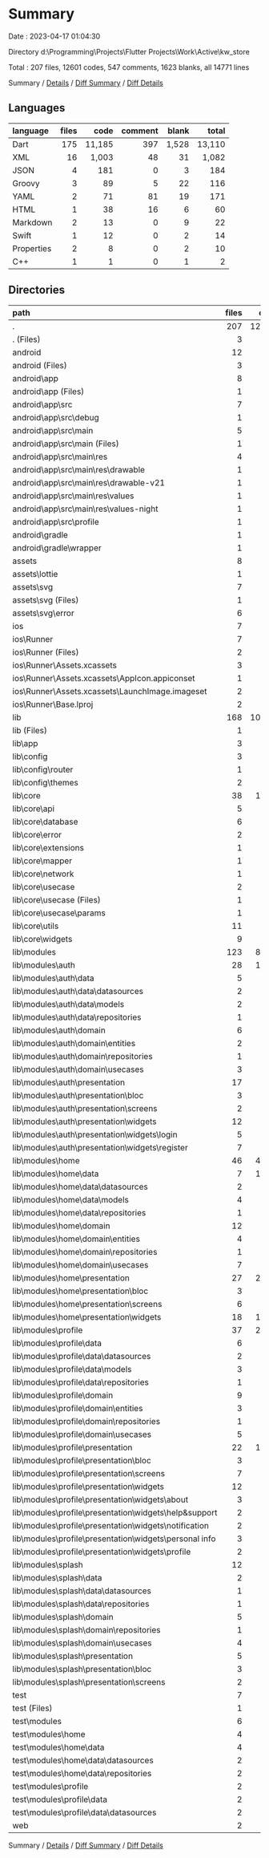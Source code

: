# Summary

Date : 2023-04-17 01:04:30

Directory d:\\Programming\\Projects\\Flutter Projects\\Work\\Active\\kw_store

Total : 207 files,  12601 codes, 547 comments, 1623 blanks, all 14771 lines

Summary / [Details](details.md) / [Diff Summary](diff.md) / [Diff Details](diff-details.md)

## Languages
| language | files | code | comment | blank | total |
| :--- | ---: | ---: | ---: | ---: | ---: |
| Dart | 175 | 11,185 | 397 | 1,528 | 13,110 |
| XML | 16 | 1,003 | 48 | 31 | 1,082 |
| JSON | 4 | 181 | 0 | 3 | 184 |
| Groovy | 3 | 89 | 5 | 22 | 116 |
| YAML | 2 | 71 | 81 | 19 | 171 |
| HTML | 1 | 38 | 16 | 6 | 60 |
| Markdown | 2 | 13 | 0 | 9 | 22 |
| Swift | 1 | 12 | 0 | 2 | 14 |
| Properties | 2 | 8 | 0 | 2 | 10 |
| C++ | 1 | 1 | 0 | 1 | 2 |

## Directories
| path | files | code | comment | blank | total |
| :--- | ---: | ---: | ---: | ---: | ---: |
| . | 207 | 12,601 | 547 | 1,623 | 14,771 |
| . (Files) | 3 | 81 | 81 | 26 | 188 |
| android | 12 | 162 | 51 | 46 | 259 |
| android (Files) | 3 | 38 | 0 | 10 | 48 |
| android\\app | 8 | 119 | 51 | 35 | 205 |
| android\\app (Files) | 1 | 54 | 5 | 13 | 72 |
| android\\app\\src | 7 | 65 | 46 | 22 | 133 |
| android\\app\\src\\debug | 1 | 4 | 4 | 1 | 9 |
| android\\app\\src\\main | 5 | 57 | 38 | 20 | 115 |
| android\\app\\src\\main (Files) | 1 | 31 | 6 | 14 | 51 |
| android\\app\\src\\main\\res | 4 | 26 | 32 | 6 | 64 |
| android\\app\\src\\main\\res\\drawable | 1 | 4 | 7 | 2 | 13 |
| android\\app\\src\\main\\res\\drawable-v21 | 1 | 4 | 7 | 2 | 13 |
| android\\app\\src\\main\\res\\values | 1 | 9 | 9 | 1 | 19 |
| android\\app\\src\\main\\res\\values-night | 1 | 9 | 9 | 1 | 19 |
| android\\app\\src\\profile | 1 | 4 | 4 | 1 | 9 |
| android\\gradle | 1 | 5 | 0 | 1 | 6 |
| android\\gradle\\wrapper | 1 | 5 | 0 | 1 | 6 |
| assets | 8 | 878 | 0 | 7 | 885 |
| assets\\lottie | 1 | 1 | 0 | 0 | 1 |
| assets\\svg | 7 | 877 | 0 | 7 | 884 |
| assets\\svg (Files) | 1 | 11 | 0 | 1 | 12 |
| assets\\svg\\error | 6 | 866 | 0 | 6 | 872 |
| ios | 7 | 222 | 2 | 9 | 233 |
| ios\\Runner | 7 | 222 | 2 | 9 | 233 |
| ios\\Runner (Files) | 2 | 13 | 0 | 3 | 16 |
| ios\\Runner\\Assets.xcassets | 3 | 148 | 0 | 4 | 152 |
| ios\\Runner\\Assets.xcassets\\AppIcon.appiconset | 1 | 122 | 0 | 1 | 123 |
| ios\\Runner\\Assets.xcassets\\LaunchImage.imageset | 2 | 26 | 0 | 3 | 29 |
| ios\\Runner\\Base.lproj | 2 | 61 | 2 | 2 | 65 |
| lib | 168 | 10,263 | 278 | 1,430 | 11,971 |
| lib (Files) | 1 | 10 | 8 | 4 | 22 |
| lib\\app | 3 | 294 | 9 | 27 | 330 |
| lib\\config | 3 | 463 | 26 | 39 | 528 |
| lib\\config\\router | 1 | 199 | 1 | 21 | 221 |
| lib\\config\\themes | 2 | 264 | 25 | 18 | 307 |
| lib\\core | 38 | 1,398 | 57 | 246 | 1,701 |
| lib\\core\\api | 5 | 171 | 0 | 24 | 195 |
| lib\\core\\database | 6 | 124 | 12 | 34 | 170 |
| lib\\core\\error | 2 | 62 | 0 | 22 | 84 |
| lib\\core\\extensions | 1 | 11 | 0 | 2 | 13 |
| lib\\core\\mapper | 1 | 0 | 21 | 4 | 25 |
| lib\\core\\network | 1 | 11 | 0 | 4 | 15 |
| lib\\core\\usecase | 2 | 59 | 1 | 13 | 73 |
| lib\\core\\usecase (Files) | 1 | 5 | 0 | 3 | 8 |
| lib\\core\\usecase\\params | 1 | 54 | 1 | 10 | 65 |
| lib\\core\\utils | 11 | 512 | 22 | 112 | 646 |
| lib\\core\\widgets | 9 | 448 | 1 | 31 | 480 |
| lib\\modules | 123 | 8,098 | 178 | 1,114 | 9,390 |
| lib\\modules\\auth | 28 | 1,348 | 40 | 204 | 1,592 |
| lib\\modules\\auth\\data | 5 | 371 | 37 | 70 | 478 |
| lib\\modules\\auth\\data\\datasources | 2 | 53 | 0 | 13 | 66 |
| lib\\modules\\auth\\data\\models | 2 | 248 | 2 | 45 | 295 |
| lib\\modules\\auth\\data\\repositories | 1 | 70 | 35 | 12 | 117 |
| lib\\modules\\auth\\domain | 6 | 122 | 1 | 30 | 153 |
| lib\\modules\\auth\\domain\\entities | 2 | 68 | 0 | 11 | 79 |
| lib\\modules\\auth\\domain\\repositories | 1 | 12 | 1 | 5 | 18 |
| lib\\modules\\auth\\domain\\usecases | 3 | 42 | 0 | 14 | 56 |
| lib\\modules\\auth\\presentation | 17 | 855 | 2 | 104 | 961 |
| lib\\modules\\auth\\presentation\\bloc | 3 | 211 | 2 | 33 | 246 |
| lib\\modules\\auth\\presentation\\screens | 2 | 163 | 0 | 14 | 177 |
| lib\\modules\\auth\\presentation\\widgets | 12 | 481 | 0 | 57 | 538 |
| lib\\modules\\auth\\presentation\\widgets\\login | 5 | 230 | 0 | 25 | 255 |
| lib\\modules\\auth\\presentation\\widgets\\register | 7 | 251 | 0 | 32 | 283 |
| lib\\modules\\home | 46 | 4,067 | 70 | 541 | 4,678 |
| lib\\modules\\home\\data | 7 | 1,134 | 9 | 225 | 1,368 |
| lib\\modules\\home\\data\\datasources | 2 | 107 | 0 | 27 | 134 |
| lib\\modules\\home\\data\\models | 4 | 905 | 8 | 185 | 1,098 |
| lib\\modules\\home\\data\\repositories | 1 | 122 | 1 | 13 | 136 |
| lib\\modules\\home\\domain | 12 | 421 | 10 | 85 | 516 |
| lib\\modules\\home\\domain\\entities | 4 | 305 | 3 | 46 | 354 |
| lib\\modules\\home\\domain\\repositories | 1 | 19 | 5 | 8 | 32 |
| lib\\modules\\home\\domain\\usecases | 7 | 97 | 2 | 31 | 130 |
| lib\\modules\\home\\presentation | 27 | 2,512 | 51 | 231 | 2,794 |
| lib\\modules\\home\\presentation\\bloc | 3 | 567 | 21 | 88 | 676 |
| lib\\modules\\home\\presentation\\screens | 6 | 388 | 13 | 40 | 441 |
| lib\\modules\\home\\presentation\\widgets | 18 | 1,557 | 17 | 103 | 1,677 |
| lib\\modules\\profile | 37 | 2,154 | 66 | 280 | 2,500 |
| lib\\modules\\profile\\data | 6 | 519 | 34 | 104 | 657 |
| lib\\modules\\profile\\data\\datasources | 2 | 61 | 10 | 15 | 86 |
| lib\\modules\\profile\\data\\models | 3 | 362 | 9 | 79 | 450 |
| lib\\modules\\profile\\data\\repositories | 1 | 96 | 15 | 10 | 121 |
| lib\\modules\\profile\\domain | 9 | 188 | 18 | 48 | 254 |
| lib\\modules\\profile\\domain\\entities | 3 | 118 | 1 | 19 | 138 |
| lib\\modules\\profile\\domain\\repositories | 1 | 14 | 4 | 6 | 24 |
| lib\\modules\\profile\\domain\\usecases | 5 | 56 | 13 | 23 | 92 |
| lib\\modules\\profile\\presentation | 22 | 1,447 | 14 | 128 | 1,589 |
| lib\\modules\\profile\\presentation\\bloc | 3 | 231 | 10 | 36 | 277 |
| lib\\modules\\profile\\presentation\\screens | 7 | 385 | 3 | 38 | 426 |
| lib\\modules\\profile\\presentation\\widgets | 12 | 831 | 1 | 54 | 886 |
| lib\\modules\\profile\\presentation\\widgets\\about | 3 | 148 | 1 | 12 | 161 |
| lib\\modules\\profile\\presentation\\widgets\\help&support | 2 | 101 | 0 | 10 | 111 |
| lib\\modules\\profile\\presentation\\widgets\\notification | 2 | 82 | 0 | 9 | 91 |
| lib\\modules\\profile\\presentation\\widgets\\personal info | 3 | 218 | 0 | 16 | 234 |
| lib\\modules\\profile\\presentation\\widgets\\profile | 2 | 282 | 0 | 7 | 289 |
| lib\\modules\\splash | 12 | 529 | 2 | 89 | 620 |
| lib\\modules\\splash\\data | 2 | 92 | 0 | 19 | 111 |
| lib\\modules\\splash\\data\\datasources | 1 | 33 | 0 | 9 | 42 |
| lib\\modules\\splash\\data\\repositories | 1 | 59 | 0 | 10 | 69 |
| lib\\modules\\splash\\domain | 5 | 60 | 0 | 23 | 83 |
| lib\\modules\\splash\\domain\\repositories | 1 | 8 | 0 | 3 | 11 |
| lib\\modules\\splash\\domain\\usecases | 4 | 52 | 0 | 20 | 72 |
| lib\\modules\\splash\\presentation | 5 | 377 | 2 | 47 | 426 |
| lib\\modules\\splash\\presentation\\bloc | 3 | 150 | 2 | 29 | 181 |
| lib\\modules\\splash\\presentation\\screens | 2 | 227 | 0 | 18 | 245 |
| test | 7 | 922 | 119 | 98 | 1,139 |
| test (Files) | 1 | 14 | 10 | 6 | 30 |
| test\\modules | 6 | 908 | 109 | 92 | 1,109 |
| test\\modules\\home | 4 | 707 | 86 | 72 | 865 |
| test\\modules\\home\\data | 4 | 707 | 86 | 72 | 865 |
| test\\modules\\home\\data\\datasources | 2 | 281 | 42 | 26 | 349 |
| test\\modules\\home\\data\\repositories | 2 | 426 | 44 | 46 | 516 |
| test\\modules\\profile | 2 | 201 | 23 | 20 | 244 |
| test\\modules\\profile\\data | 2 | 201 | 23 | 20 | 244 |
| test\\modules\\profile\\data\\datasources | 2 | 201 | 23 | 20 | 244 |
| web | 2 | 73 | 16 | 7 | 96 |

Summary / [Details](details.md) / [Diff Summary](diff.md) / [Diff Details](diff-details.md)